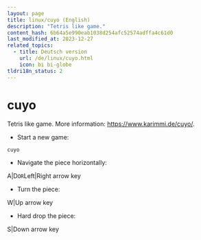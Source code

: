 ```yaml
---
layout: page
title: linux/cuyo (English)
description: "Tetris like game."
content_hash: 6b64a5e990eab1038d254afc52574adffa4c61d0
last_modified_at: 2023-12-27
related_topics:
  - title: Deutsch version
    url: /de/linux/cuyo.html
    icon: bi bi-globe
tldri18n_status: 2
---
```

# cuyo

Tetris like game.
More information: <https://www.karimmi.de/cuyo/>.

- Start a new game:

`cuyo`

- Navigate the piece horizontally:

<span class="tldr-var badge badge-pill bg-dark-lm bg-white-dm text-white-lm text-dark-dm font-weight-bold">A|D</span>` OR `<span class="tldr-var badge badge-pill bg-dark-lm bg-white-dm text-white-lm text-dark-dm font-weight-bold">Left|Right arrow key</span>

- Turn the piece:

<span class="tldr-var badge badge-pill bg-dark-lm bg-white-dm text-white-lm text-dark-dm font-weight-bold">W|Up arrow key</span>

- Hard drop the piece:

<span class="tldr-var badge badge-pill bg-dark-lm bg-white-dm text-white-lm text-dark-dm font-weight-bold">S|Down arrow key</span>
